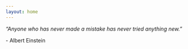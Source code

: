 ```yaml
---
layout: home
---
```

*“Anyone who has never made a mistake has never tried anything new.”*

\- Albert Einstein
